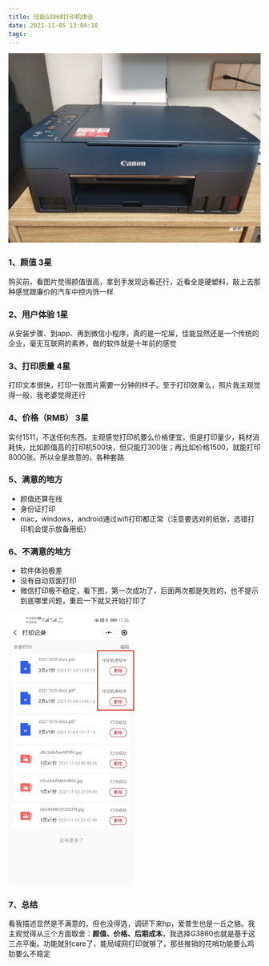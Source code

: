 ```yaml
---
title: 佳能G3860打印机体验
date: 2021-11-05 13:04:18
tags:
---
```

![](./uploads/20211105001.jpg)
### 1、颜值 3星
购买前，看图片觉得颜值很高，拿到手发现远看还行，近看全是硬塑料，敲上去那种感觉跟廉价的汽车中控内饰一样


### 2、用户体验 1星
从安装步骤、到app、再到微信小程序，真的是一坨屎，佳能显然还是一个传统的企业，毫无互联网的素养，做的软件就是十年前的感觉


### 3、打印质量 4星
打印文本很快，打印一张图片需要一分钟的样子。至于打印效果么，照片我主观觉得一般，我老婆觉得还行


### 4、价格（RMB） 3星
实付1511，不送任何东西。主观感觉打印机要么价格便宜，但是打印量少，耗材消耗快，比如颜值高的打印机500块，但只能打300张；再比如价格1500，就能打印8000张。所以全是故意的，各种套路

### 5、满意的地方
- 颜值还算在线
- 身份证打印
- mac，windows，android通过wifi打印都正常（注意要选对的纸张，选错打印机会提示放备用纸）

### 6、不满意的地方
- 软件体验极差
- 没有自动双面打印
- 微信打印极不稳定，看下图，第一次成功了，后面两次都是失败的，也不提示到底哪里问题，重启一下就又开始打印了
<img src="./uploads/20211105002.jpg" width="50%" height="50%" align="middle" />

### 7、总结
看我描述显然是不满意的，但也没得选，调研下来hp，爱普生也是一丘之貉。我主观觉得从三个方面取舍：**颜值、价格、后期成本**，我选择G3860也就是基于这三点平衡。功能就别care了，能局域网打印就够了，那些推销的花哨功能要么鸡肋要么不稳定			